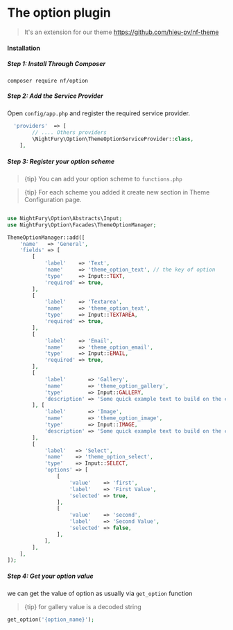 # The option plugin
 > It's an extension for our theme https://github.com/hieu-pv/nf-theme 
 
#### Installation
##### Step 1: Install Through Composer
```
composer require nf/option
```
##### Step 2: Add the Service Provider
Open `config/app.php` and register the required service provider.

```php
  'providers'  => [
        // .... Others providers 
        \NightFury\Option\ThemeOptionServiceProvider::class,
    ],
```

##### Step 3: Register your option scheme

> {tip} You can add your option scheme to `functions.php`

> {tip} For each scheme you added it create new section in Theme Configuration page.


```php

use NightFury\Option\Abstracts\Input;
use NightFury\Option\Facades\ThemeOptionManager;

ThemeOptionManager::add([
    'name'   => 'General',
    'fields' => [
        [
            'label'    => 'Text',
            'name'     => 'theme_option_text', // the key of option 
            'type'     => Input::TEXT,
            'required' => true,
        ],
        [
            'label'    => 'Textarea',
            'name'     => 'theme_option_text',
            'type'     => Input::TEXTAREA,
            'required' => true,
        ],
        [
            'label'    => 'Email',
            'name'     => 'theme_option_email',
            'type'     => Input::EMAIL,
            'required' => true,
        ],
        [
            'label'       => 'Gallery',
            'name'        => 'theme_option_gallery',
            'type'        => Input::GALLERY,
            'description' => 'Some quick example text to build on the card title and make up the bulk of the card\'s content.',
        ], [
            'label'       => 'Image',
            'name'        => 'theme_option_image',
            'type'        => Input::IMAGE,
            'description' => 'Some quick example text to build on the card title and make up the bulk of the card\'s content.',
        ],
        [
            'label'   => 'Select',
            'name'    => 'theme_option_select',
            'type'    => Input::SELECT,
            'options' => [
                [
                    'value'    => 'first',
                    'label'    => 'First Value',
                    'selected' => true,
                ],
                [
                    'value'    => 'second',
                    'label'    => 'Second Value',
                    'selected' => false,
                ],
            ],
        ],
    ],
]);

```

##### Step 4: Get your option value

we can get the value of option as usually via `get_option` function

> {tip} for gallery value is a decoded string

```php
get_option('{option_name}');

```